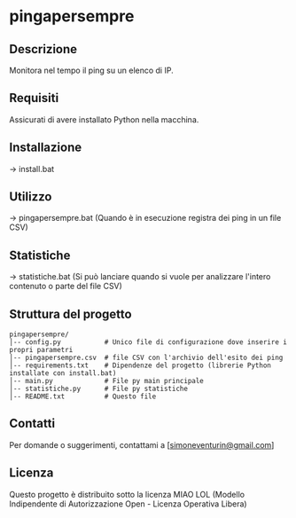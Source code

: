 # pingapersempre

## Descrizione
Monitora nel tempo il ping su un elenco di IP.

## Requisiti
Assicurati di avere installato Python nella macchina.

## Installazione
-> install.bat

## Utilizzo
-> pingapersempre.bat (Quando è in esecuzione registra dei ping in un file CSV)

## Statistiche
-> statistiche.bat (Si può lanciare quando si vuole per analizzare l'intero contenuto o parte del file CSV)

## Struttura del progetto

```
pingapersempre/
│-- config.py           # Unico file di configurazione dove inserire i propri parametri
│-- pingapersempre.csv  # file CSV con l'archivio dell'esito dei ping
│-- requirements.txt    # Dipendenze del progetto (librerie Python installate con install.bat)
│-- main.py             # File py main principale
│-- statistiche.py      # File py statistiche
│-- README.txt          # Questo file
```

## Contatti
Per domande o suggerimenti, contattami a [simoneventurin@gmail.com]

## Licenza
Questo progetto è distribuito sotto la licenza MIAO LOL
(Modello Indipendente di Autorizzazione Open - Licenza Operativa Libera)

